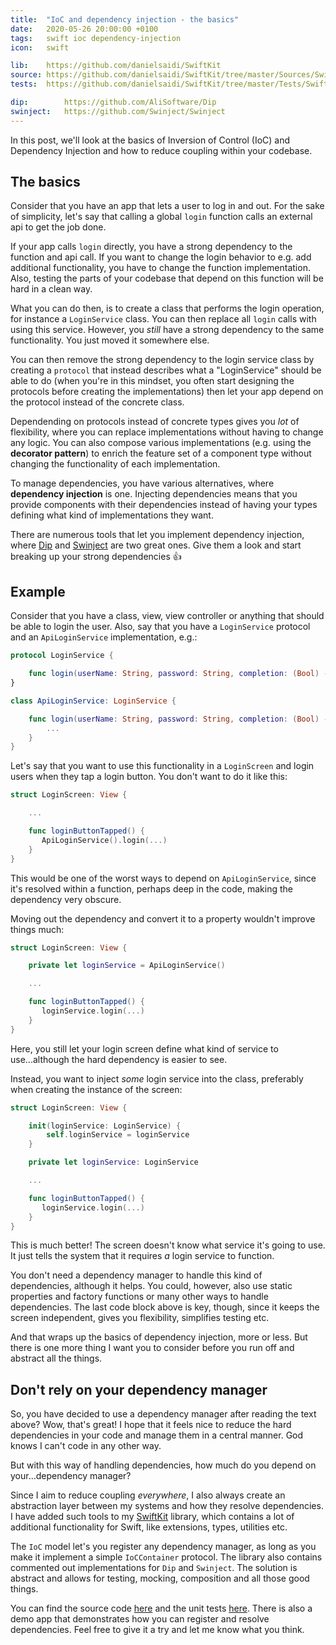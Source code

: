 ```yaml
---
title:  "IoC and dependency injection - the basics"
date:   2020-05-26 20:00:00 +0100
tags:   swift ioc dependency-injection
icon:   swift

lib:    https://github.com/danielsaidi/SwiftKit
source: https://github.com/danielsaidi/SwiftKit/tree/master/Sources/SwiftKit/IoC
tests:  https://github.com/danielsaidi/SwiftKit/tree/master/Tests/SwiftKitTests/IoC

dip:        https://github.com/AliSoftware/Dip
swinject:   https://github.com/Swinject/Swinject
---
```


In this post, we'll look at the basics of Inversion of Control (IoC) and Dependency Injection and how to reduce coupling within your codebase.


## The basics

Consider that you have an app that lets a user to log in and out. For the sake of simplicity, let's say that calling a global `login` function calls an external api to get the job done.

If your app calls `login` directly, you have a strong dependency to the function and api call. If you want to change the login behavior to e.g. add additional functionality, you have to change the function implementation. Also, testing the parts of your codebase that depend on this function will be hard in a clean way.

What you can do then, is to create a class that performs the login operation, for instance a `LoginService` class. You can then replace all `login` calls with using this service. However, you *still* have a strong dependency to the same functionality. You just moved it somewhere else.

You can then remove the strong dependency to the login service class by creating a `protocol` that instead describes what a "LoginService" should be able to do (when you're in this mindset, you often start designing the protocols before creating the implementations) then let your app depend on the protocol instead of the concrete class.

Dependending on protocols instead of concrete types gives you *lot* of flexibility, where you can replace implementations without having to change any logic. You can also compose various implementations (e.g. using the **decorator pattern**) to enrich the feature set of a component type without changing the functionality of each implementation.

To manage dependencies, you have various alternatives, where **dependency injection** is one. Injecting dependencies means that you provide components with their dependencies instead of having your types defining what kind of implementations they want.

There are numerous tools that let you implement dependency injection, where [Dip]({{page.dip}}) and [Swinject]({{page.swinject}}) are two great ones. Give them a look and start breaking up your strong dependencies 👍


## Example

Consider that you have a class, view, view controller or anything that should be able to login the user. Also, say that you have a `LoginService` protocol and an `ApiLoginService` implementation, e.g.:

```swift
protocol LoginService {

    func login(userName: String, password: String, completion: (Bool) -> Void)
}

class ApiLoginService: LoginService {

    func login(userName: String, password: String, completion: (Bool) -> Void) {
        ...
    }
}
```

Let's say that you want to use this functionality in a `LoginScreen` and login users when they tap a login button. You don't want to do it like this:

```swift
struct LoginScreen: View {

    ...

    func loginButtonTapped() {
       ApiLoginService().login(...)
    }
}
```

This would be one of the worst ways to depend on `ApiLoginService`, since it's resolved within a function, perhaps deep in the code, making the dependency very obscure. 

Moving out the dependency and convert it to a property wouldn't improve things much:

```swift
struct LoginScreen: View {

    private let loginService = ApiLoginService()

    ...

    func loginButtonTapped() {
       loginService.login(...)
    }
}
```

Here, you still let your login screen define what kind of service to use...although the hard dependency is easier to see. 

Instead, you want to inject *some* login service into the class, preferably when creating the instance of the screen:



```swift
struct LoginScreen: View {

    init(loginService: LoginService) {
        self.loginService = loginService
    }

    private let loginService: LoginService

    ...

    func loginButtonTapped() {
       loginService.login(...)
    }
}
```

This is much better! The screen doesn't know what service it's going to use. It just tells the system that it requires *a* login service to function.

You don't need a dependency manager to handle this kind of dependencies, although it helps. You could, however, also use static properties and factory functions or many other ways to handle dependencies. The last code block above is key, though, since it keeps the screen independent, gives you flexibility, simplifies testing etc.

And that wraps up the basics of dependency injection, more or less. But there is one more thing I want you to consider before you run off and abstract all the things.


## Don't rely on your dependency manager

So, you have decided to use a dependency manager after reading the text above? Wow, that's great! I hope that it feels nice to reduce the hard dependencies in your code and manage them in a central manner. God knows I can't code in any other way. 

But with this way of handling dependencies, how much do you depend on your...dependency manager?

Since I aim to reduce coupling *everywhere*, I also always create an abstraction layer between my systems and how they resolve dependencies. I have added such tools to my [SwiftKit]({{page.lib}}) library, which contains a lot of additional functionality for Swift, like extensions, types, utilities etc.

The `IoC` model let's you register any dependency manager, as long as you make it implement a simple `IoCContainer` protocol. The library also contains commented out implementations for `Dip` and `Swinject`. The solution is abstract and allows for testing, mocking, composition and all those good things.

You can find the source code [here]({{page.source}}) and the unit tests [here]({{page.tests}}). There is also a demo app that demonstrates how you can register and resolve dependencies. Feel free to give it a try and let me know what you think.